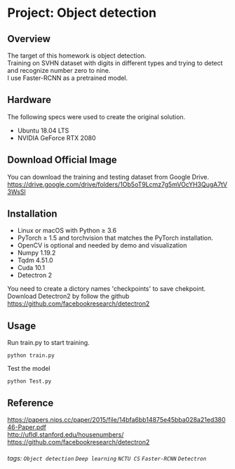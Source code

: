 # Project: Object detection

## Overview
The target of this homework is object detection.  
Training on SVHN dataset with digits in different types and trying to detect and recognize number zero to nine.  
I use Faster-RCNN as a pretrained model.

## Hardware
The following specs were used to create the original solution.

* Ubuntu 18.04 LTS
* NVIDIA GeForce RTX 2080

## Download Official Image
You can download the training and testing dataset from Google Drive.  
https://drive.google.com/drive/folders/1Ob5oT9Lcmz7g5mVOcYH3QugA7tV3WsSl  

## Installation
* Linux or macOS with Python ≥ 3.6
* PyTorch ≥ 1.5 and torchvision that matches the PyTorch installation.
* OpenCV is optional and needed by demo and visualization
* Numpy 1.19.2
* Tqdm 4.51.0
* Cuda 10.1
* Detectron 2
 
You need to create a dictory names 'checkpoints' to save chekpoint.  
Download Detectron2 by follow the github  
https://github.com/facebookresearch/detectron2
  
## Usage
Run train.py to start training.   
```
python train.py
```

Test the model  
```
python Test.py
```

## Reference
https://papers.nips.cc/paper/2015/file/14bfa6bb14875e45bba028a21ed38046-Paper.pdf  
http://ufldl.stanford.edu/housenumbers/  
https://github.com/facebookresearch/detectron2  

###### tags: `Object detection` `Deep learning` `NCTU CS` `Faster-RCNN` `Detectron`
